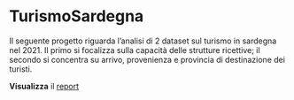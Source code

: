 # TurismoSardegna

Il seguente progetto riguarda l’analisi di 2 dataset sul turismo in sardegna nel 2021. Il primo si focalizza sulla capacità delle strutture ricettive; il secondo si concentra su arrivo, provenienza e provincia di destinazione dei turisti.

**Visualizza** il [report](https://htmlpreview.github.io/?https://github.com/CariaStefano/TurismoSardegna/blob/master/report/Turismo-Sardegna-.html)
